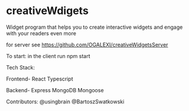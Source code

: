 # creativeWdigets

Widget program that helps you to create interactive widgets and engage with your readers even more

for server see https://github.com/OGALEXI/creativeWidgetsServer

To start:
in the client run npm start

Tech Stack:

Frontend-
React 
Typescript

Backend-
Express
MongoDB
Mongoose

Contributors: @usingbrain @BartoszSwatkowski
